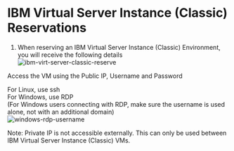 #  IBM Virtual Server Instance (Classic) Reservations

1. When reserving an IBM Virtual Server Instance (Classic) Environment, you will receive the following details  
![ibm-virt-server-classic-reserve](Images/ibm-virt-server-classic-reserve.png)  

Access the VM using the Public IP, Username and Password  

For Linux, use ssh  
For Windows, use RDP  
(For Windows users connecting with RDP, make sure the username is used alone, not with an additional domain)  
![windows-rdp-username](Images/windows-rdp-username.png)  

Note: Private IP is not accessible externally. This can only be used between IBM Virtual Server Instance (Classic) VMs.  

